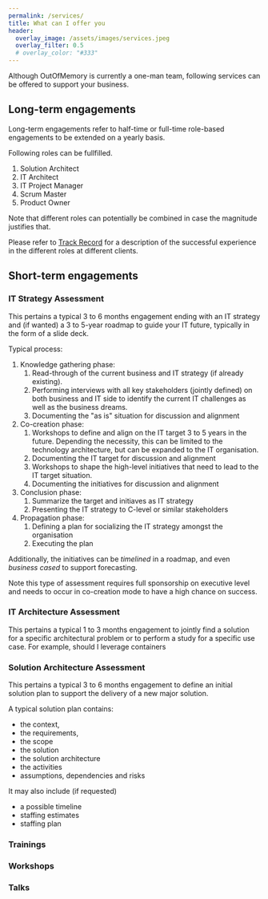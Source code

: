 ```yaml
---
permalink: /services/
title: What can I offer you
header: 
  overlay_image: /assets/images/services.jpeg
  overlay_filter: 0.5
  # overlay_color: "#333"
---
```

Although OutOfMemory is currently a one-man team, following services can be offered to support your business.
## Long-term engagements 
Long-term engagements refer to half-time or full-time role-based engagements to be extended on a yearly basis.

Following roles can be fullfilled.
1. Solution Architect 
2. IT Architect
3. IT Project Manager
4. Scrum Master 
5. Product Owner

Note that different roles can potentially be combined in case the magnitude justifies that.

Please refer to [Track Record](https://www.outofmemory.consulting/resume) for a description of the successful experience in the different roles at different clients.

## Short-term engagements
### IT Strategy Assessment
This pertains a typical 3 to 6 months engagement ending with an IT strategy and (if wanted) a 3 to 5-year roadmap to guide your IT future, typically in the form of a slide deck.

Typical process:
1. Knowledge gathering phase: 
    1. Read-through of the current business and IT strategy (if already existing).
    2. Performing interviews with all key stakeholders (jointly defined) on both business and IT side to identify the current IT challenges as well as the business dreams. 
    3. Documenting the "as is" situation for discussion and alignment
2. Co-creation phase: 
    1. Workshops to define and align on the IT target 3 to 5 years in the future. Depending the necessity, this can be limited to the technology architecture, but can be expanded to the IT organisation.
    2. Documenting the IT target for discussion and alignment
    3. Workshops to shape the high-level initiatives that need to lead to the IT target situation. 
    4. Documenting the initiatives for discussion and alignment
3. Conclusion phase: 
    1. Summarize the target and initiaves as IT strategy
    2. Presenting the IT strategy to C-level or similar stakeholders
4. Propagation phase:    
    1. Defining a plan for socializing the IT strategy amongst the organisation 
    2. Executing the plan

Additionally, the initiatives can be _timelined_ in a roadmap, and even _business cased_ to support forecasting.

Note this type of assessment requires full sponsorship on executive level and needs to occur in co-creation mode to have a high chance on success.

### IT Architecture Assessment
This pertains a typical 1 to 3 months engagement to jointly find a solution for a specific architectural problem or to perform a study for a specific use case. For example, should I leverage containers 

### Solution Architecture Assessment 
This pertains a typical 3 to 6 months engagement to define an initial solution plan to support the delivery of a new major solution. 

A typical solution plan contains:
- the context, 
- the requirements, 
- the scope
- the solution
- the solution architecture
- the activities
- assumptions, dependencies and risks

It may also include (if requested)
- a possible timeline 
- staffing estimates 
- staffing plan



### Trainings
### Workshops
### Talks 
